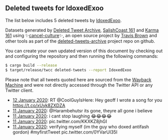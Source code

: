## Deleted tweets for IdoxedExoo

The list below includes 5 deleted tweets by
[IdoxedExoo](https://twitter.com/IdoxedExoo).



Datasets generated by [Deleted Tweet Archive](https://twitter.com/deletedtweet161), 
[SalishCoast 161](https://twitter.com/SalishCoastA) and [Karma 161](https://twitter.com/KarmaOneSixOne) 
using ✨[cancel-culture](https://github.com/travisbrown/cancel-culture)✨, an open source project by 
[Travis Brown](https://twitter.com/travisbrown) and other tools as part of the 
[deleted-tweets-archive](https://github.com/salcoast/deleted-tweets-archive/) project repo on github.

You can create your own updated version of this document by checking out and configuring the
repository and then running the following commands:

```bash
$ cargo build --release
$ target/release/twcc deleted-tweets --report IdoxedExoo
```

Please note that all tweets quoted here are sourced from the
[Wayback Machine](https://web.archive.org) and were not directly accessed through the Twitter API or
any Twitter client.

* [12 January 2020](https://web.archive.org/web/20200112003224/https://twitter.com/IDoxedExoo/status/1216155935053361152): RT @CoolGuyIsHere: Hey geoff I wrote a song for you https://t.co/xUyk8ZXDZA
* [11 January 2020](https://web.archive.org/web/20200111234007/https://twitter.com/IDoxedExoo/status/1216142777546874880): @Harambehutsr its gone, theyre all gone i believe
* [11 January 2020](https://web.archive.org/web/20200111230914/https://twitter.com/IDoxedExoo/status/1216135005489025030): i cant stop laughing 😂😂😂😂
* [11 January 2020](https://web.archive.org/web/20200111063319/https://twitter.com/IDoxedExoo/status/1215833287182225408): pic.twitter.com/KKXKZ8jhGI
* [11 January 2020](https://web.archive.org/web/20200111063319/https://twitter.com/IDoxedExoo/status/1215833287182225408): verifying myself (im the guy who doxed antifash gordon)    #myfirstTweet  pic.twitter.com/0YVarUI35l
